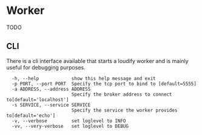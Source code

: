 # Worker 

TODO


## CLI

There is a cli interface available that starts a loudify worker and is mainly useful for debugging purposes.

```
  -h, --help            show this help message and exit
  -p PORT, --port PORT  Specify the tcp port to bind to [default=5555]
  -a ADDRESS, --address ADDRESS
                        Specify the broker address to connect to[default='localhost']
  -s SERVICE, --service SERVICE
                        Specify the service the worker provides to[default='echo']
  -v, --verbose         set loglevel to INFO
  -vv, --very-verbose   set loglevel to DEBUG

```